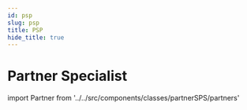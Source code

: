 ```yaml
---
id: psp
slug: psp
title: PSP
hide_title: true
---
```

# **Partner Specialist**

import Partner from '../../src/components/classes/partnerSPS/partners'

<Partner />

